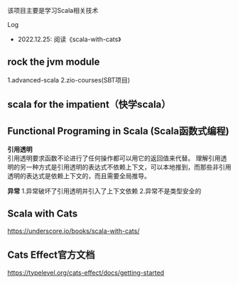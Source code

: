该项目主要是学习Scala相关技术

Log

* 2022.12.25: 阅读《scala-with-cats》






## rock the jvm module
1.advanced-scala
2.zio-courses(SBT项目)        

## scala for the impatient（快学scala）

## Functional Programing in Scala (Scala函数式编程)  

**引用透明**    
引用透明要求函数不论进行了任何操作都可以用它的返回值来代替。 理解引用透明的另一种方式是引用透明的表达式不依赖上下文，可以本地推到，而那些非引用透明的表达式是依赖上下文的，而且需要全局推导。 


**异常**
1.异常破坏了引用透明并引入了上下文依赖
2.异常不是类型安全的


## Scala with Cats
https://underscore.io/books/scala-with-cats/

## Cats Effect官方文档
https://typelevel.org/cats-effect/docs/getting-started



